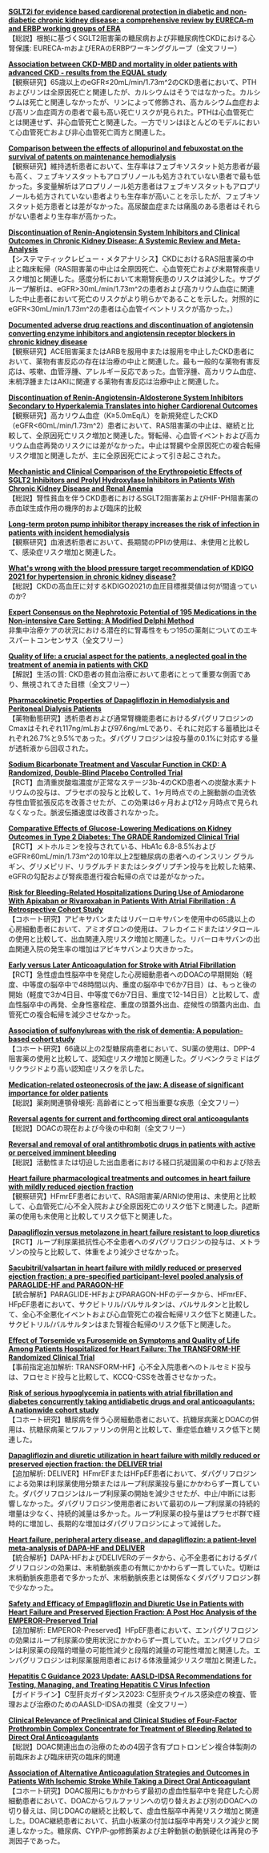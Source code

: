 [**SGLT2i for evidence based cardiorenal protection in diabetic and non-diabetic chronic kidney disease: a comprehensive review by EURECA-m and ERBP working groups of ERA**](https://pubmed.ncbi.nlm.nih.gov/37230946/)  
【総説】根拠に基づくSGLT2阻害薬の糖尿病および非糖尿病性CKDにおける心腎保護: EURECA-mおよびERAのERBPワーキンググループ（全文フリー）

[**Association between CKD-MBD and mortality in older patients with advanced CKD - results from the EQUAL study**](https://pubmed.ncbi.nlm.nih.gov/37230954/)  
【観察研究】65歳以上のeGFR≤20mL/min/1.73m^2のCKD患者において、PTHおよびリンは全原因死亡と関連したが、カルシウムはそうではなかった。カルシウムは死亡と関連しなかったが、リンによって修飾され、高カルシウム血症および高リン血症両方の患者で最も高い死亡リスクが見られた。PTHは心血管死亡とは関連せず、非心血管死亡と関連した。一方でリンはほとんどのモデルにおいて心血管死亡および非心血管死亡両方と関連した。

[**Comparison between the effects of allopurinol and febuxostat on the survival of patents on maintenance hemodialysis**](https://pubmed.ncbi.nlm.nih.gov/37231773/)  
【観察研究】維持透析患者において、生存率はフェブキソスタット処方患者が最も高く、フェブキソスタットもアロプリノールも処方されていない患者で最も低かった。多変量解析はアロプリノール処方患者はフェブキソスタットもアロプリノールも処方されていない患者よりも生存率が高いことを示したが、フェブキソスタット処方患者とは差がなかった。高尿酸血症または痛風のある患者はそれらがない患者より生存率が高かった。

[**Discontinuation of Renin-Angiotensin System Inhibitors and Clinical Outcomes in Chronic Kidney Disease: A Systemic Review and Meta-Analysis**](https://pubmed.ncbi.nlm.nih.gov/37231791/)  
【システマティックレビュー・メタアナリシス】CKDにおけるRAS阻害薬の中止と臨床転帰（RAS阻害薬の中止は全原因死亡、心血管死亡および末期腎疾患リスク増加と関連した。感度分析において末期腎疾患のリスクは減少した。サブグループ解析は、eGFR>30mL/min/1.73m^2の患者および高カリウム血症に関連した中止患者において死亡のリスクがより明らかであることを示した。対照的にeGFR<30mL/min/1.73m^2の患者は心血管イベントリスクが高かった。）

[**Documented adverse drug reactions and discontinuation of angiotensin converting enzyme inhibitors and angiotensin receptor blockers in chronic kidney disease**](https://pubmed.ncbi.nlm.nih.gov/37231800/)  
【観察研究】ACE阻害薬またはARBを服用中または服用を中止したCKD患者において、薬物有害反応の存在は治療の中止と関連した。最も一般的な薬物有害反応は、咳嗽、血管浮腫、アレルギー反応であった。血管浮腫、高カリウム血症、末梢浮腫またはAKIに関連する薬物有害反応は治療中止と関連した。

[**Discontinuation of Renin-Angiotensin-Aldosterone System Inhibitors Secondary to Hyperkalemia Translates into higher Cardiorenal Outcomes**](https://pubmed.ncbi.nlm.nih.gov/37231821/)  
【観察研究】高カリウム血症（K≥5.0mEq/L）を新規発症したCKD（eGFR<60mL/min/1.73m^2）患者において、RAS阻害薬の中止は、継続と比較して、全原因死亡リスク増加と関連した。腎転帰、心血管イベントおよび高カリウム血症再発のリスクには差がなかった。中止は腎臓や全原因死亡の複合転帰リスク増加と関連したが、主に全原因死亡によって引き起こされた。

[**Mechanistic and Clinical Comparison of the Erythropoietic Effects of SGLT2 Inhibitors and Prolyl Hydroxylase Inhibitors in Patients With Chronic Kidney Disease and Renal Anemia**](https://pubmed.ncbi.nlm.nih.gov/37231827/)  
【総説】腎性貧血を伴うCKD患者におけるSGLT2阻害薬およびHIF-PH阻害薬の赤血球生成作用の機序的および臨床的比較

[**Long-term proton pump inhibitor therapy increases the risk of infection in patients with incident hemodialysis**](https://pubmed.ncbi.nlm.nih.gov/37231855/)  
【観察研究】血液透析患者において、長期間のPPIの使用は、未使用と比較して、感染症リスク増加と関連した。

[**What's wrong with the blood pressure target recommendation of KDIGO 2021 for hypertension in chronic kidney disease?**](https://pubmed.ncbi.nlm.nih.gov/37231907/)  
【総説】CKDの高血圧に対するKDIGO2021の血圧目標推奨値は何が間違っていのか? 

[**Expert Consensus on the Nephrotoxic Potential of 195 Medications in the Non-intensive Care Setting: A Modified Delphi Method**](https://pubmed.ncbi.nlm.nih.gov/37223847/)  
非集中治療ケアの状況における潜在的に腎毒性をもつ195の薬剤についてのエキスパートコンセンサス（全文フリー）

[**Quality of life: a crucial aspect for the patients, a neglected goal in the treatment of anemia in patients with CKD**](https://pubmed.ncbi.nlm.nih.gov/37210194/)  
【解説】生活の質: CKD患者の貧血治療において患者にとって重要な側面であり、無視されてきた目標（全文フリー）

[**Pharmacokinetic Properties of Dapagliflozin in Hemodialysis and Peritoneal Dialysis Patients**](https://pubmed.ncbi.nlm.nih.gov/37227937/)  
【薬物動態研究】透析患者および通常腎機能患者におけるダパグリフロジンのCmaxはそれぞれ117ng/mLおよび97.6ng/mLであり、それに対応する蓄積比はそれぞれ26.7%と9.5%であった。ダパグリフロジンは投与量の0.1%に対応する量が透析液から回収された。

[**Sodium Bicarbonate Treatment and Vascular Function in CKD: A Randomized, Double-Blind Placebo Controlled Trial**](https://pubmed.ncbi.nlm.nih.gov/37228030/)  
【RCT】血清重炭酸塩濃度が正常なステージ3b-4のCKD患者への炭酸水素ナトリウムの投与は、プラセボの投与と比較して、1ヶ月時点での上腕動脈の血流依存性血管拡張反応を改善させたが、この効果は6ヶ月および12ヶ月時点で見られなくなった。脈波伝播速度は改善されなかった。

[**Comparative Effects of Glucose-Lowering Medications on Kidney Outcomes in Type 2 Diabetes: The GRADE Randomized Clinical Trial**](https://pubmed.ncbi.nlm.nih.gov/37213109/)  
【RCT】メトホルミンを投与されている、HbA1c 6.8-8.5%およびeGFR≥60mL/min/1.73m^2の10年以上2型糖尿病の患者へのインスリン グラルギン、グリメピリド、リラグルチドまたはシタグリプチン投与を比較した結果、eGFRの勾配および腎疾患進行複合転帰の点では差がなかった。

[**Risk for Bleeding-Related Hospitalizations During Use of Amiodarone With Apixaban or Rivaroxaban in Patients With Atrial Fibrillation : A Retrospective Cohort Study**](https://pubmed.ncbi.nlm.nih.gov/37216662/)  
【コホート研究】アピキサバンまたはリバーロキサバンを使用中の65歳以上の心房細動患者において、アミオダロンの使用は、フレカイニドまたはソタロールの使用と比較して、出血関連入院リスク増加と関連した。リバーロキサバンの出血関連入院の発生率の増加はアピキサバンより大きかった。

[**Early versus Later Anticoagulation for Stroke with Atrial Fibrillation**](https://pubmed.ncbi.nlm.nih.gov/37222476/)  
【RCT】急性虚血性脳卒中を発症した心房細動患者へのDOACの早期開始（軽度、中等度の脳卒中で48時間以内、重度の脳卒中で6か7日目）は、もっと後の開始（軽度で3か4日目、中等度で6か7日目、重度で12-14日目）と比較して、虚血性脳卒中の再発、全身性塞栓症、重度の頭蓋外出血、症候性の頭蓋内出血、血管死亡の複合転帰を減少させなかった。

[**Association of sulfonylureas with the risk of dementia: A population-based cohort study**](https://pubmed.ncbi.nlm.nih.gov/37218376/)  
【コホート研究】66歳以上の2型糖尿病患者において、SU薬の使用は、DPP-4阻害薬の使用と比較して、認知症リスク増加と関連した。グリベンクラミドはグリクラジドより高い認知症リスクを示した。

[**Medication-related osteonecrosis of the jaw: A disease of significant importance for older patients**](https://pubmed.ncbi.nlm.nih.gov/37224415/)  
【総説】薬剤関連顎骨壊死: 高齢者にとって相当重要な疾患（全文フリー）

[**Reversal agents for current and forthcoming direct oral anticoagulants**](https://pubmed.ncbi.nlm.nih.gov/36988142/)  
【総説】DOACの現在および今後の中和剤（全文フリー）

[**Reversal and removal of oral antithrombotic drugs in patients with active or perceived imminent bleeding**](https://pubmed.ncbi.nlm.nih.gov/36988155/)  
【総説】活動性または切迫した出血患者における経口抗凝固薬の中和および除去

[**Heart failure pharmacological treatments and outcomes in heart failure with mildly reduced ejection fraction**](https://pubmed.ncbi.nlm.nih.gov/37204037/)  
【観察研究】HFmrEF患者において、RAS阻害薬/ARNIの使用は、未使用と比較して、心血管死亡/心不全入院および全原因死亡のリスク低下と関連した。β遮断薬の使用も未使用と比較してリスク低下と関連した。

[**Dapagliflozin versus metolazone in heart failure resistant to loop diuretics**](https://pubmed.ncbi.nlm.nih.gov/37210742/)  
【RCT】ループ利尿薬抵抗性心不全患者へのダパグリフロジンの投与は、メトラゾンの投与と比較して、体重をより減少させなかった。

[**Sacubitril/valsartan in heart failure with mildly reduced or preserved ejection fraction: a pre-specified participant-level pooled analysis of PARAGLIDE-HF and PARAGON-HF**](https://pubmed.ncbi.nlm.nih.gov/37210743/)  
【統合解析】PARAGLIDE-HFおよびPARAGON-HFのデータから、HFmrEF、HFpEF患者において、サクビトリル/バルサルタンは、バルサルタンと比較して、全心不全悪化イベントおよび心血管死亡の複合転帰リスク低下と関連した。サクビトリル/バルサルタンはまた腎複合転帰のリスク低下と関連した。


[**Effect of Torsemide vs Furosemide on Symptoms and Quality of Life Among Patients Hospitalized for Heart Failure: The TRANSFORM-HF Randomized Clinical Trial**](https://pubmed.ncbi.nlm.nih.gov/37212600/)  
【事前指定追加解析: TRANSFORM-HF】心不全入院患者へのトルセミド投与は、フロセミド投与と比較して、KCCQ-CSSを改善させなかった。

[**Risk of serious hypoglycemia in patients with atrial fibrillation and diabetes concurrently taking antidiabetic drugs and oral anticoagulants: A nationwide cohort study**](https://pubmed.ncbi.nlm.nih.gov/37218689/)  
【コホート研究】糖尿病を伴う心房細動患者において、抗糖尿病薬とDOACの併用は、抗糖尿病薬とワルファリンの併用と比較して、重症低血糖リスク低下と関連した。

[**Dapagliflozin and diuretic utilization in heart failure with mildly reduced or preserved ejection fraction: the DELIVER trial**](https://pubmed.ncbi.nlm.nih.gov/37220093/)  
【追加解析: DELIVER】HFmrEFまたはHFpEF患者において、ダパグリフロジンによる効果は利尿薬使用分類またはループ利尿薬投与量にかかわらず一貫していた。ダパグリフロジンはループ利尿薬の開始を減少させたが、中止/中断には影響しなかった。ダパグリフロジン使用患者において最初のループ利尿薬の持続的増量は少なく、持続的減量は多かった。ループ利尿薬の投与量はプラセボ群で経時的に増加し、長期的な増加はダパグリフロジンによって減弱した。

[**Heart failure, peripheral artery disease, and dapagliflozin: a patient-level meta-analysis of DAPA-HF and DELIVER**](https://pubmed.ncbi.nlm.nih.gov/37220172/)  
【統合解析】DAPA-HFおよびDELIVERのデータから、心不全患者におけるダパグリフロジンの効果は、末梢動脈疾患の有無にかかわらず一貫していた。切断は末梢動脈疾患患者で多かったが、末梢動脈疾患とは関係なくダパグリフロジン群で少なかった。

[**Safety and Efficacy of Empagliflozin and Diuretic Use in Patients with Heart Failure and Preserved Ejection Fraction: A Post Hoc Analysis of the EMPEROR-Preserved Trial**](https://pubmed.ncbi.nlm.nih.gov/37223933/)  
【追加解析: EMPEROR-Preserved】HFpEF患者において、エンパグリフロジンの効果はループ利尿薬の使用状況にかかわらず一貫していた。エンパグリフロジンは利尿薬の段階的増量の可能性減少と段階的減量の可能性増加と関連した。エンパグリフロジンは利尿薬服用患者における体液量減少リスク増加と関連した。

[**Hepatitis C Guidance 2023 Update: AASLD-IDSA Recommendations for Testing, Managing, and Treating Hepatitis C Virus Infection**](https://pubmed.ncbi.nlm.nih.gov/37229695/)  
【ガイドライン】C型肝炎ガイダンス2023: C型肝炎ウイルス感染症の検査、管理および治療のためのAASLD-IDSAの推奨（全文フリー）

[**Clinical Relevance of Preclinical and Clinical Studies of Four-Factor Prothrombin Complex Concentrate for Treatment of Bleeding Related to Direct Oral Anticoagulants**](https://pubmed.ncbi.nlm.nih.gov/37204347/)  
【総説】DOAC関連出血の治療のための4因子含有プロトロンビン複合体製剤の前臨床および臨床研究の臨床的関連

[**Association of Alternative Anticoagulation Strategies and Outcomes in Patients With Ischemic Stroke While Taking a Direct Oral Anticoagulant**](https://pubmed.ncbi.nlm.nih.gov/37225430/)  
【コホート研究】DOAC服用にもかかわらず最初の虚血性脳卒中を発症した心房細動患者において、DOACからワルファリンへの切り替えおよび別のDOACへの切り替えは、同じDOACの継続と比較して、虚血性脳卒中再発リスク増加と関連した。DOAC継続患者において、抗血小板薬の付加は脳卒中再発リスク減少と関連しなかった。糖尿病、CYP/P-gp修飾薬および主幹動脈の動脈硬化は再発の予測因子であった。
